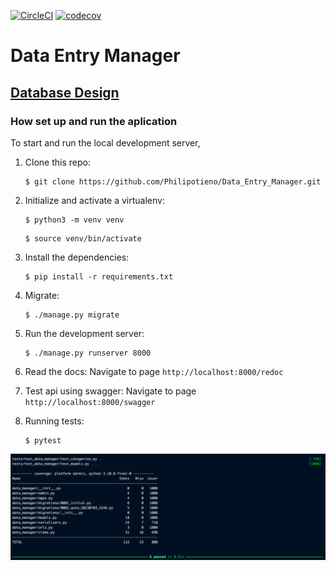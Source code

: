 [![CircleCI](https://dl.circleci.com/status-badge/img/gh/Philipotieno/Data_Entry_Manager/tree/main.svg?style=svg)](https://dl.circleci.com/status-badge/redirect/gh/Philipotieno/Data_Entry_Manager/tree/main) [![codecov](https://codecov.io/gh/Philipotieno/Data_Entry_Manager/branch/main/graph/badge.svg?token=2NRXWZLTZ2)](https://codecov.io/gh/Philipotieno/Data_Entry_Manager)


# Data Entry Manager

## [Database Design](https://github.com/Philipotieno/Data_Entry_Manager/blob/main/DataBaseDesign.md)


### How set up and run the aplication

To start and run the local development server,

1. Clone this repo:
    ```
    $ git clone https://github.com/Philipotieno/Data_Entry_Manager.git
    ```

2. Initialize and activate a virtualenv:
    ```
    $ python3 -m venv venv
    ```

    ```
    $ source venv/bin/activate
    ```
3. Install the dependencies:
    ```
    $ pip install -r requirements.txt
    ```

4. Migrate:
    ```
    $ ./manage.py migrate
    ```

5. Run the development server:
    ```
    $ ./manage.py runserver 8000
    ```

6. Read the docs:
        Navigate to page 
            `http://localhost:8000/redoc`

7. Test api using swagger:
        Navigate to page
            `http://localhost:8000/swagger`


8. Running tests:
    ```
    $ pytest
    ```

![Tests](https://github.com/Philipotieno/Data_Entry_Manager/blob/main/tests.png)
